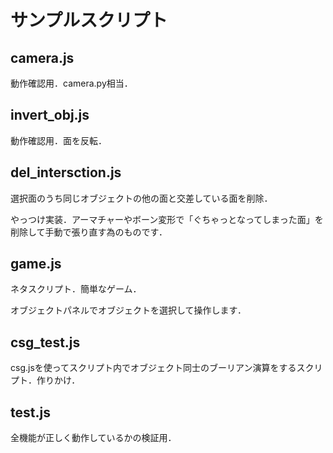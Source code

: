 # サンプルスクリプト

## camera.js

動作確認用．camera.py相当．

## invert_obj.js

動作確認用．面を反転．


## del_intersction.js

選択面のうち同じオブジェクトの他の面と交差している面を削除．

やっつけ実装．アーマチャーやボーン変形で「ぐちゃっとなってしまった面」を削除して手動で張り直す為のものです．

## game.js

ネタスクリプト．簡単なゲーム．

オブジェクトパネルでオブジェクトを選択して操作します．

## csg_test.js

csg.jsを使ってスクリプト内でオブジェクト同士のブーリアン演算をするスクリプト．作りかけ．


## test.js

全機能が正しく動作しているかの検証用．

